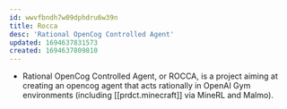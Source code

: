 ```yaml
---
id: wwvfbndh7w09dphdru6w39n
title: Rocca
desc: 'Rational OpenCog Controlled Agent'
updated: 1694637831573
created: 1694637809810
---
```


- Rational OpenCog Controlled Agent, or ROCCA, is a project aiming at creating an opencog agent that acts rationally in OpenAI Gym environments (including [[prdct.minecraft]] via MineRL and Malmo).